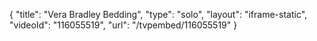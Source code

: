 {
    "title": "Vera Bradley Bedding",
    "type": "solo",
    "layout": "iframe-static",
    "videoId": "116055519",
    "url": "\/tvpembed\/116055519"
}